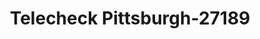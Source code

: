 ---
f_zip-code: 15216
f_state-code: PA
title: Telecheck Pittsburgh-27189
f_phone: 412-563-5400
f_city-only: Pittsburgh
f_address: 3111 Banksville Road Suite 210 Pittsburgh
f_location-unique-id: '27189'
slug: telecheck-pittsburgh-27189
updated-on: '2024-05-30T13:46:58.046Z'
created-on: '2024-05-30T13:36:59.803Z'
published-on: '2024-05-30T13:54:32.469Z'
f_city-state: cms/city/pittsburgh-pa.md
f_company: cms/company/telecheck-pittsburgh.md
f_state: cms/state/pennsylvania.md
layout: '[payday-loan].html'
tags: payday-loan
---